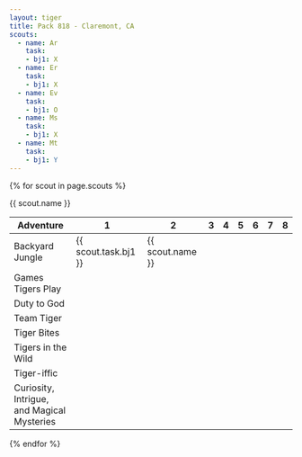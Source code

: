 ```yaml
---
layout: tiger
title: Pack 818 - Claremont, CA
scouts:
  - name: Ar
    task:
    - bj1: X
  - name: Er
    task:
    - bj1: X
  - name: Ev
    task:
    - bj1: O
  - name: Ms
    task:
    - bj1: X
  - name: Mt
    task:
    - bj1: Y
---
```


{% for scout in page.scouts %}

{{ scout.name }}
    
|Adventure | 1 | 2 | 3 | 4 | 5 | 6 | 7 | 8 |
|-------|--------|---------|---------|---------|---------|---------|---------|---------|
| Backyard Jungle | {{ scout.task.bj1 }} | {{ scout.name }} | | | | | | |
| Games Tigers Play | | | | | | | | |
| Duty to God | | | | | | | | |
| Team Tiger | | | | | | | | |
| Tiger Bites | | | | | | | | |
| Tigers in the Wild | | | | | | | | |
| Tiger-iffic | | | | | | | | |
| Curiosity, Intrigue, <br>and Magical Mysteries | | | | | | | | |

{% endfor %}
